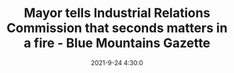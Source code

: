 ---
"title": "Mayor tells Industrial Relations Commission that seconds matters in a fire - Blue Mountains Gazette"
"date": "2021-9-24 4:30:0"
"feed_name": "GOOGLENEWSINDUSTRIAL"
"feed_website": "https://news.google.com/search?q=industrial%2Bincident&hl=en-US&gl=US&ceid=US:en"
"feed_rss": "https://news.google.com/rss/search?q=industrial%2Bincident&hl=en-US&gl=US&ceid=US:en"
"link": "https://www.bluemountainsgazette.com.au/story/7439800/mayor-tells-industrial-relations-commission-that-seconds-matters-in-a-fire/"
"source": "{'href': 'https://www.bluemountainsgazette.com.au', 'title': 'Blue Mountains Gazette'}"
"file": "_posts/2021-1-1-067447fb53b50d35f7645e8909d2c3a1e7c7a6bd.md"
"accident": "0"
"drilling": "0"
"dead": "0"
"injured": "0"
"arrested": "0"
"where": "unknown site"
"place": "unknown place"
---